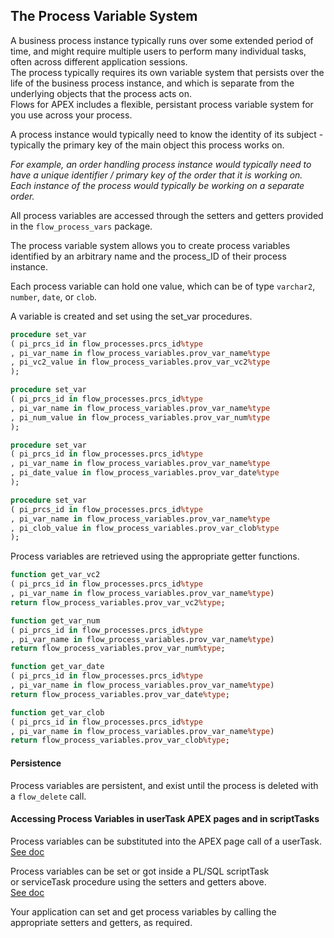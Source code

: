 ## The Process Variable System

A business process instance typically runs over some extended period of time, and might require multiple users to perform many individual tasks, often across different application sessions.  
The process typically requires its own variable system that persists over the life of the business process instance, and which is separate from the underlying objects that the process acts on.  
Flows for APEX includes a flexible, persistant process variable system for you use across your process.

A process instance would typically need to know the identity of its subject - typically the primary key of the main object this process works on.

*For example, an order handling process instance would typically need to have a unique identifier / primary key of the order that it is working on.  Each instance of the process would typically be working on a separate order.*

All process variables are accessed through the setters and getters provided in the `flow_process_vars` package.

The process variable system allows you to create process variables identified by an arbitrary name and the process_ID of their process instance.

Each process variable can hold one value, which can be of type `varchar2`, `number`, `date`, or `clob`.

A variable is created and set using the set_var procedures.

```sql
procedure set_var
( pi_prcs_id in flow_processes.prcs_id%type
, pi_var_name in flow_process_variables.prov_var_name%type
, pi_vc2_value in flow_process_variables.prov_var_vc2%type
);

procedure set_var
( pi_prcs_id in flow_processes.prcs_id%type
, pi_var_name in flow_process_variables.prov_var_name%type
, pi_num_value in flow_process_variables.prov_var_num%type
);

procedure set_var
( pi_prcs_id in flow_processes.prcs_id%type
, pi_var_name in flow_process_variables.prov_var_name%type
, pi_date_value in flow_process_variables.prov_var_date%type
);

procedure set_var
( pi_prcs_id in flow_processes.prcs_id%type
, pi_var_name in flow_process_variables.prov_var_name%type
, pi_clob_value in flow_process_variables.prov_var_clob%type
);
```

Process variables are retrieved using the appropriate getter functions.

```sql
function get_var_vc2
( pi_prcs_id in flow_processes.prcs_id%type
, pi_var_name in flow_process_variables.prov_var_name%type)
return flow_process_variables.prov_var_vc2%type;

function get_var_num
( pi_prcs_id in flow_processes.prcs_id%type
, pi_var_name in flow_process_variables.prov_var_name%type)
return flow_process_variables.prov_var_num%type;

function get_var_date
( pi_prcs_id in flow_processes.prcs_id%type
, pi_var_name in flow_process_variables.prov_var_name%type)
return flow_process_variables.prov_var_date%type;

function get_var_clob
( pi_prcs_id in flow_processes.prcs_id%type
, pi_var_name in flow_process_variables.prov_var_name%type)
return flow_process_variables.prov_var_clob%type;
```

#### Persistence

Process variables are persistent, and exist until the process is deleted with a `flow_delete` call.

#### Accessing Process Variables in userTask APEX pages and in scriptTasks

Process variables can be substituted into the APEX page call of a userTask.  
[See doc](usingTasksToImplementYourProcess.md)

Process variables can be set or got inside a PL/SQL scriptTask  
or serviceTask procedure using the setters and getters above.  
[See doc](usingTasksToImplementYourProcess.md)

Your application can set and get process variables by calling the appropriate setters and getters, as required.
